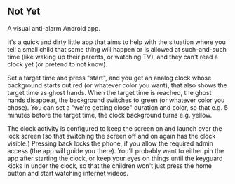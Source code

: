 ## Not Yet

A visual anti-alarm Android app.

It's a quick and dirty little app that aims to help with the situation where you tell a small child that some thing will happen
or is allowed at such-and-such time (like waking up their parents, or watching TV), and they can't read a clock yet (or pretend to
not know). 

Set a target time and press "start", and you get an analog clock whose background starts out red (or whatever color you want), that
also shows the target time as ghost hands. When the target time is reached, the ghost hands disappear, the background switches
to green (or whatever color you chose). You can set a "we're getting close" duration and color, so that e.g. 5 minutes before the
target time, the clock background turns e.g. yellow.

The clock activity is configured to keep the screen on and launch over the lock screen (so that switching the screen off and on
again has the clock visible.) Pressing back locks the phone, if you allow the required admin access (the app will guide you there).
You'll probably want to either pin the app after starting the clock, or keep your eyes on things until the keyguard kicks in under
the clock, so that the children won't just press the home button and start watching internet videos.
